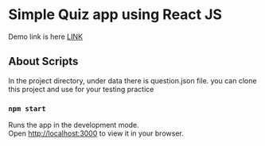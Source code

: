 # Simple Quiz app using React JS

Demo link is here [LINK](https://ranjandaswani.github.io/quizapp-react)

## About Scripts

In the project directory, under data there is question.json file. you can clone this project and use for your testing practice

### `npm start`

Runs the app in the development mode.\
Open [http://localhost:3000](http://localhost:3000) to view it in your browser.
